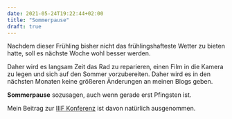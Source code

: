 ```yaml
---
date: 2021-05-24T19:22:44+02:00
title: "Sommerpause"
draft: true
---
```


Nachdem dieser Frühling bisher nicht das frühlingshafteste Wetter zu bieten hatte, soll es nächste Woche wohl besser werden.

<!--more-->

Daher wird es langsam Zeit das Rad zu reparieren, einen Film in die Kamera zu legen und sich auf den Sommer vorzubereiten. Daher wird es in den nächsten Monaten keine größeren Änderungen an meinen Blogs geben.

**Sommerpause** sozusagen, auch wenn gerade erst Pfingsten ist.

Mein Beitrag zur [IIIF Konferenz](/post/iiif-conference-2021) ist davon natürlich ausgenommen.
